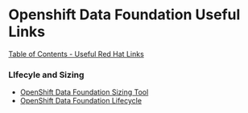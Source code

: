 # Openshift Data Foundation Useful Links


[Table of Contents - Useful Red Hat Links](https://github.com/pslucas0212/UsefulRedHatLinks)

### LIfecyle and Sizing
- [OpenShift Data Foundation Sizing Tool](https://sizer.ocs.ninja)
- [OpenShift Data Foundation Lifecycle](https://access.redhat.com/support/policy/updates/openshift#odf)
